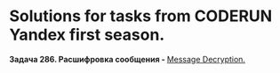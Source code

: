 # Solutions for tasks from CODERUN Yandex first season.
<div></div>
<div><b>Задача 286. Расшифровка сообщения - </b> <a href="https://coderun.yandex.ru/seasons/first_2023/tracks/backend/problem/decrypt-message" target="_blank">Message Decryption.</a></div>

